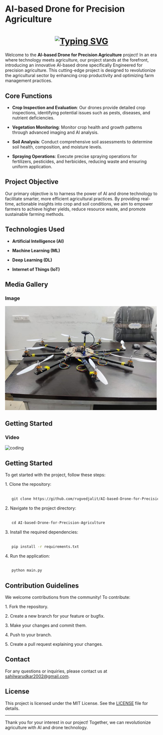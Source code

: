 # AI-based Drone for Precision Agriculture

<H1 align=center>
<a href="https://git.io/typing-svg"><img src="https://readme-typing-svg.demolab.com?font=Fira+Code&pause=1000&random=false&width=435&lines=Our+project+is+constantly+evolving+;and+under+active+development%2C;+with+ongoing+improvements;+and+features+being+implemented." alt="Typing SVG" /></a>
</H1>

Welcome to the **AI-based Drone for Precision Agriculture** project! In an era where technology meets agriculture, our project stands at the forefront, introducing an innovative AI-based drone specifically Engineered for precision agriculture. This cutting-edge project is designed to revolutionize the agricultural sector by enhancing crop productivity and optimizing farm management practices.

## Core Functions

- **Crop Inspection and Evaluation**: Our drones provide detailed crop inspections, identifying potential issues such as pests, diseases, and nutrient deficiencies.

- **Vegetation Monitoring**: Monitor crop health and growth patterns through advanced imaging and AI analysis.

- **Soil Analysis**: Conduct comprehensive soil assessments to determine soil health, composition, and moisture levels.

- **Spraying Operations**: Execute precise spraying operations for fertilizers, pesticides, and herbicides, reducing waste and ensuring uniform application.

## Project Objective

Our primary objective is to harness the power of AI and drone technology to facilitate smarter, more efficient agricultural practices. By providing real-time, actionable insights into crop and soil conditions, we aim to empower farmers to achieve higher yields, reduce resource waste, and promote sustainable farming methods.

## Technologies Used

- **Artificial Intelligence (AI)**

- **Machine Learning (ML)**

- **Deep Learning (DL)**

- **Internet of Things (IoT)**

## Media Gallery

### Image

<img align ="centre" alt="coding" width="500" src="https://github.com/Sahilwarudkar27/AI-Based-Agriculture-Drone/blob/main/Media-Gallery/Drone.jpeg">

## Getting Started


### Video

<img align ="centre" alt="coding" width="500" src="https://github.com/Sahilwarudkar27/AI-Based-Agriculture-Drone/blob/main/Media-Gallery/Propeller-Test.mp4">

## Getting Started

To get started with the project, follow these steps:

1\. Clone the repository:
```bash

   git clone https://github.com/rugvedjalit/AI-based-Drone-for-Precision-Agriculture.git
```

2\. Navigate to the project directory:
```bash

   cd AI-based-Drone-for-Precision-Agriculture

```

3\. Install the required dependencies:
```bash

   pip install -r requirements.txt

```

4\. Run the application:
```bash

   python main.py

```

## Contribution Guidelines

We welcome contributions from the community! To contribute:

1\. Fork the repository.

2\. Create a new branch for your feature or bugfix.

3\. Make your changes and commit them.

4\. Push to your branch.

5\. Create a pull request explaining your changes.

## Contact

For any questions or inquiries, please contact us at [sahilwarudkar2002@gmail.com](mailto:sahilwarudkar2002@gmail.com).

## License

This project is licensed under the MIT License. See the [LICENSE](LICENSE) file for details.

---

Thank you for your interest in our project! Together, we can revolutionize agriculture with AI and drone technology.
